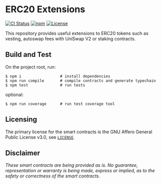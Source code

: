 # ERC20 Extensions

[![CI Status](https://github.com/gretzke/ERC20-extensions/actions/workflows/tests.yml/badge.svg)](https://github.com/gretzke/ERC20-extensions/actions)
[![npm](https://img.shields.io/npm/v/erc20-extensions.svg)](https://www.npmjs.com/package/erc20-extensions)
[![License](https://img.shields.io/badge/License-AGPLv3-green.svg)](https://www.gnu.org/licenses/agpl-3.0)

This repository provides useful extensions to ERC20 tokens such as vesting, autoswap fees with UniSwap V2 or staking contracts.

## Build and Test

On the project root, run:

```
$ npm i                 # install dependencies
$ npm run compile       # compile contracts and generate typechain
$ npm test              # run tests
```

optional:

```
$ npm run coverage      # run test coverage tool
```

## Licensing

The primary license for the smart contracts is the GNU Affero General Public License v3.0, see [`LICENSE`](./LICENSE).

## Disclaimer

_These smart contracts are being provided as is. No guarantee, representation or warranty is being made, express or implied, as to the safety or correctness of the smart contracts._

